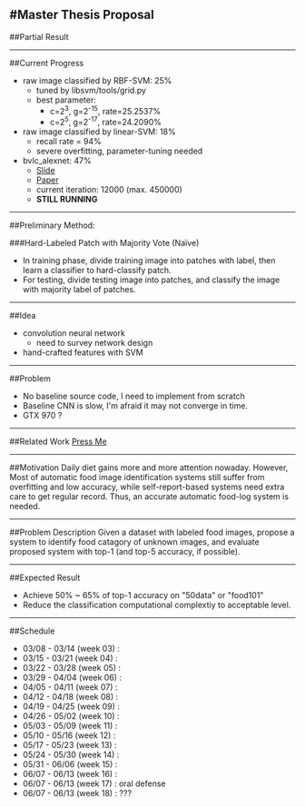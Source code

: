 #Master Thesis Proposal
--------------------------------------------------------------------------------
##Partial Result


--------------------------------------------------------------------------------
##Current Progress
- raw image classified by RBF-SVM: 25%
    - tuned by libsvm/tools/grid.py
    - best parameter: 
        - c=2<sup>3</sup>, g=2<sup>-15</sup>, rate=25.2537%
        - c=2<sup>5</sup>, g=2<sup>-17</sup>, rate=24.2090%
- raw image classified by linear-SVM: 18%
    - recall rate = 94%
    - severe overfitting, parameter-tuning needed
- bvlc\_alexnet: 47%
    - [Slide](http://www.image-net.org/challenges/LSVRC/2012/supervision.pdf)
    - [Paper](http://www.cs.toronto.edu/~fritz/absps/imagenet.pdf)
    - current iteration: 12000 (max. 450000)
    - **STILL RUNNING**

-------------------------------------------------------------------------------
##Preliminary Method: 

###Hard-Labeled Patch with Majority Vote (Na&iuml;ve)
- In training phase, divide training image into patches with label,
  then learn a classifier to hard-classify patch. 
- For testing, divide testing image into patches,
  and classify the image with majority label of patches.

------------------------------------------------------------------------------
##Idea
- convolution neural network
    - need to survey network design
- hand-crafted features with SVM

-------------------------------------------------------------------------------
##Problem
- No baseline source code, I need to implement from scratch
- Baseline CNN is slow, I'm afraid it may not converge in time.
- GTX 970 ?

------------------------------------------------------------------------------
##Related Work
[Press Me](related_work.md)

-------------------------------------------------------------------------------
##Motivation
Daily diet gains more and more attention nowaday. 
However, Most of automatic food image identification systems still 
suffer from overfitting and low accuracy, 
while self-report-based systems need extra care to get regular record. 
Thus, an accurate automatic food-log system is needed.

-------------------------------------------------------------------------------
##Problem Description
Given a dataset with labeled food images, 
propose a system to identify food catagory of unknown images, 
and evaluate proposed system with top-1 (and top-5 accuracy, if possible).

-------------------------------------------------------------------------------
##Expected Result
- Achieve 50% ~ 65% of top-1 accuracy on "50data" or "food101"
- Reduce the classification computational complextiy to acceptable level.

-------------------------------------------------------------------------------
##Schedule
- 03/08 - 03/14 (week 03) : 
- 03/15 - 03/21 (week 04) : 
- 03/22 - 03/28 (week 05) : 
- 03/29 - 04/04 (week 06) : 
- 04/05 - 04/11 (week 07) : 
- 04/12 - 04/18 (week 08) : 
- 04/19 - 04/25 (week 09) : 
- 04/26 - 05/02 (week 10) : 
- 05/03 - 05/09 (week 11) : 
- 05/10 - 05/16 (week 12) : 
- 05/17 - 05/23 (week 13) : 
- 05/24 - 05/30 (week 14) : 
- 05/31 - 06/06 (week 15) : 
- 06/07 - 06/13 (week 16) : 
- 06/07 - 06/13 (week 17) : oral defense
- 06/07 - 06/13 (week 18) : ???

